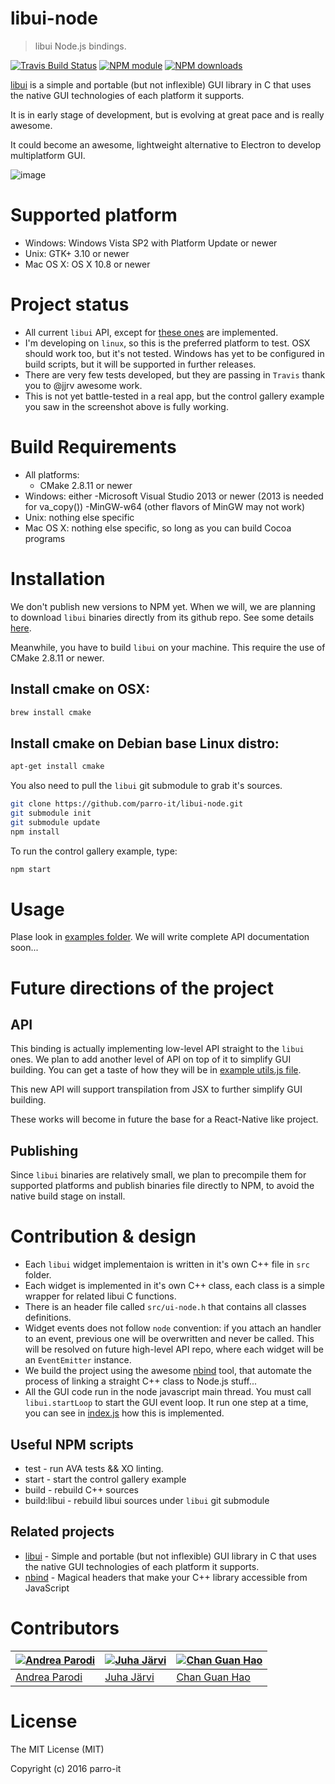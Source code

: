 # libui-node

> libui Node.js bindings.

[![Travis Build Status](https://img.shields.io/travis/parro-it/libui-node.svg)](http://travis-ci.org/parro-it/libui-node)
[![NPM module](https://img.shields.io/npm/v/libui-node.svg)](https://npmjs.org/package/libui-node)
[![NPM downloads](https://img.shields.io/npm/dt/libui-node.svg)](https://npmjs.org/package/libui-node)

[libui](https://github.com/andlabs/libui) is a simple and portable (but not inflexible) GUI library in C that uses the native GUI technologies of each platform it supports.

It is in early stage of development, but is evolving at great pace and is really awesome.

It could become an awesome, lightweight alternative to Electron to develop multiplatform GUI.

![image](https://cloud.githubusercontent.com/assets/11197111/15990529/68e924f4-3095-11e6-8a13-b91678def555.png)

# Supported platform

* Windows: Windows Vista SP2 with Platform Update or newer
* Unix: GTK+ 3.10 or newer
* Mac OS X: OS X 10.8 or newer

# Project status

* All current `libui` API, except for [these ones](https://github.com/parro-it/libui-node/issues?q=is%3Aissue+is%3Aopen+label%3Aenhancement) are implemented.
* I'm developing on `linux`, so this is the preferred platform to test. OSX should work too, but it's not tested. Windows has yet to be configured in build scripts, but it will be supported in further releases.
* There are very few tests developed, but they are passing in `Travis` thank you to @jjrv awesome work.
* This is not yet battle-tested in a real app, but the control gallery example you saw in the screenshot above is fully working.

# Build Requirements

* All platforms:
	- CMake 2.8.11 or newer
* Windows: either
	-Microsoft Visual Studio 2013 or newer (2013 is needed for va_copy())
	-MinGW-w64 (other flavors of MinGW may not work)
* Unix: nothing else specific
* Mac OS X: nothing else specific, so long as you can build Cocoa programs

# Installation

We don't publish new versions to NPM yet.
When we will, we are planning to download `libui` binaries directly from its github repo. See some details [here](https://github.com/andlabs/libui/issues/124).

Meanwhile, you have to build `libui` on your machine. This require the use of CMake 2.8.11 or newer.

## Install cmake on OSX:

```bash
brew install cmake
```

## Install cmake on Debian base Linux distro:

```bash
apt-get install cmake
```

You also need to pull the `libui` git submodule to grab it's sources.


```bash
git clone https://github.com/parro-it/libui-node.git
git submodule init
git submodule update
npm install
```

To run the control gallery example, type:

```bash
npm start
```

# Usage

Plase look in [examples folder](https://github.com/parro-it/libui-node/tree/master/examples).
We will write complete API documentation soon...


# Future directions of the project

## API

This binding is actually implementing low-level API straight to the `libui` ones.
We plan to add another level of API on top of it to simplify GUI building. You can get a taste of how they will be in [example utils.js file](https://github.com/parro-it/libui-node/blob/master/examples/utils.js).

This new API will support transpilation from JSX to further simplify GUI building.

These works will become in future the base for a React-Native like project.

## Publishing

Since `libui` binaries are relatively small, we plan to precompile them for supported platforms and publish binaries file directly to NPM, to avoid the native build stage on install.

# Contribution & design

* Each `libui` widget implementaion is written in it's own C++ file in `src` folder.
* Each widget is implemented in it's own C++ class, each class is a simple wrapper for related libui C functions.
* There is an header file called `src/ui-node.h` that contains all classes definitions.
* Widget events does not follow `node` convention: if you attach an handler to an event, previous one will be overwritten and never be called. This will be resolved on future high-level API repo, where each widget will be an `EventEmitter` instance.
* We build the project using the awesome [nbind](https://github.com/charto/nbind) tool, that automate the process of linking a straight C++ class to Node.js stuff...
* All the GUI code run in the node javascript main thread. You must call `libui.startLoop` to start the GUI event loop. It run one step at a time, you can see in [index.js](https://github.com/parro-it/libui-node/blob/master/index.js) how this is implemented.

## Useful NPM scripts

* test - run AVA tests && XO linting.
* start - start the control gallery example
* build - rebuild C++ sources
* build:libui - rebuild libui sources under `libui` git submodule

## Related projects

* [libui](https://github.com/andlabs/libui) - Simple and portable (but not inflexible) GUI library in C that uses the native GUI technologies of each platform it supports.
* [nbind](https://github.com/charto/nbind) - Magical headers that make your C++ library accessible from JavaScript

# Contributors


[![Andrea Parodi](https://avatars0.githubusercontent.com/u/11197111?s=130)](https://github.com/parro-it) | [![Juha Järvi](https://avatars3.githubusercontent.com/u/778781?s=130)](https://github.com/jjrv) | [![Chan Guan Hao](https://avatars1.githubusercontent.com/u/5748750?s=130)](https://github.com/mavenave)
---|---|---
[Andrea Parodi](https://github.com/parro-it) | [Juha Järvi](https://github.com/jjrv) | [Chan Guan Hao](https://github.com/mavenave)



# License

The MIT License (MIT)

Copyright (c) 2016 parro-it
